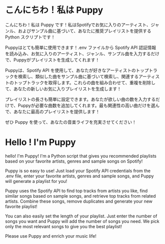 # こんにちわ！私は Puppy

こんにちわ！私は Puppy です！私はSpotifyでお気に入りのアーティスト、ジャンル、およびサンプル曲に基づいて、あなたに推奨プレイリストを提供する Python スクリプトです！

Puppyはとても簡単に使用できます！.env ファイルから Spotify API 認証情報を読み込み、お気に入りのアーティスト、ジャンル、サンプル曲を入力するだけで、Puppyがプレイリストを生成してくれます！

Puppyは、Spotify API を使用して、あなたが好きなアーティストのトップトラックを検索し、類似した曲をサンプル曲に基づいて検索し、関連するアーティストのトップトラックを取得します。これらの曲を組み合わせて、重複を削除して、あなたの新しいお気に入りプレイリストを生成します！

プレイリストの長さも簡単に設定できます。あなたが欲しい曲の数を入力するだけで、Puppyが必要な曲数を追加してくれます。最も関連性の高い曲だけを選んで、あなたに最高のプレイリストを提供します！

ぜひ Puppy を使って、あなたの音楽ライフを充実させてください！

# Hello ! I'm Puppy

hello! I'm Puppy! I'm a Python script that gives you recommended playlists based on your favorite artists, genres and sample songs on Spotify!

Puppy is so easy to use! Just load your Spotify API credentials from the .env file, enter your favorite artists, genres and sample songs, and Puppy will generate a playlist for you!

Puppy uses the Spotify API to find top tracks from artists you like, find similar songs based on sample songs, and retrieve top tracks from related artists. Combine these songs, remove duplicates and generate your new favorite playlist!

You can also easily set the length of your playlist. Just enter the number of songs you want and Puppy will add the number of songs you need. We pick only the most relevant songs to give you the best playlist!

Please use Puppy and enrich your music life!
